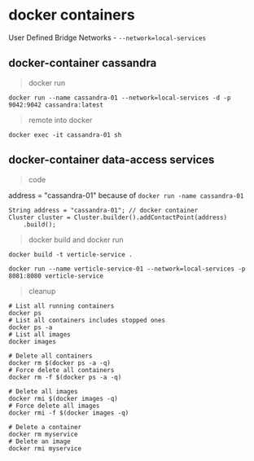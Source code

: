 # docker containers

User Defined Bridge Networks - `--network=local-services`

## docker-container cassandra

> docker run

```
docker run --name cassandra-01 --network=local-services -d -p 9042:9042 cassandra:latest
```

> remote into docker

```
docker exec -it cassandra-01 sh
```

## docker-container data-access services

> code

address = "cassandra-01" because of `docker run -name cassandra-01`

```
String address = "cassandra-01"; // docker container
Cluster cluster = Cluster.builder().addContactPoint(address)
    .build();
```

> docker build and docker run

```
docker build -t verticle-service .

docker run --name verticle-service-01 --network=local-services -p 8081:8080 verticle-service
```

> cleanup

```
# List all running containers
docker ps
# List all containers includes stopped ones
docker ps -a
# List all images
docker images

# Delete all containers
docker rm $(docker ps -a -q)
# Force delete all containers
docker rm -f $(docker ps -a -q)

# Delete all images
docker rmi $(docker images -q)
# Force delete all images
docker rmi -f $(docker images -q)

# Delete a container
docker rm myservice
# Delete an image
docker rmi myservice
```

